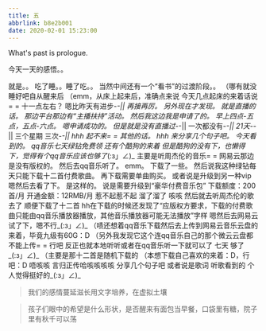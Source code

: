 ```yaml
---
title: 五
abbrlink: b8e2b001
date: 2020-02-01 15:23:00
---
```

What's past is prologue.

<!--more-->今天一天的感悟。。
就是。。
吃了睡。。睡了吃。。
当然中间还有一个“看书”的过渡阶段。。
（哪有就没睡好吧自从醒来后
（emm，从床上起来后，准确点来说
今天几点起床的来着话说= =
十一点左右？
嗯比昨天有进步-_-||
再接再厉。
另外现在才发现。
就是直播的话。
那边平台那边有“主播扶持”活动。
然后我这边我是申请了的。
早上四点-五点，五点-六点。
嗯申请成功的。
但是就是没有直播过-_-||
一次都没有-_-||
21天-_-||
三个星期
三次-_-||
hhh
起不来= =
其他的话。
hhh
来分享几个句子吧。
今天看到的。
qq音乐七天绿钻免费领
还有个酷狗的来着
但是酷狗的没有下，也懒得下，觉得有个qq音乐应该也够了_(:з」∠)_
主要是听周杰伦的音乐= =
网易云那边是没有版权的。
然后去qq音乐听了。
emm。
下载了一些。
然后说我这种绿钻每天只能下载十二首付费歌曲。
再下载需要单曲购买。
或者说是升级到另一种vip
嗯然后去看了下。
是这样的。
说是需要升级到“豪华付费音乐包”
下载额度：200首/月
开通金额：12RMB/月
惹不起惹不起
溜了溜了
咳咳
然后就去听周杰伦的歌去了
顺便下载了十二首
hh在下载的时候还发现了“应版权方要求，下载的付费歌曲只能由qq音乐播放器播放，其他音乐播放器可能无法播放”字样
嗯然后去网易云试了下，嗯不行_(:з」∠)_
（啧还想着qq音乐下载然后去上传到网易云音乐云盘的来着，毕竟九级有60G：D
（另外我发现它这个连qq音乐自己的那个微云云盘都不能上传= =
行吧
反正也就本地听听或者在qq音乐听一下就可以了
七天
够了_(:з」∠)_
（主要是那十二首是随机下载的
（本想下载自己喜欢的来着：D，行吧：D
唔咳咳
言归正传哈咳咳咳咳
分享几个句子吧
或者说是歌词
听歌看到的
个人觉得挺好的_(:з」∠)_

> 我们的感情蔓延滋长用文字培养，在虚拟土壤

> 孩子们眼中的希望是什么形状，是否醒来有面包当早餐，口袋里有糖，院子里有秋千可以荡

